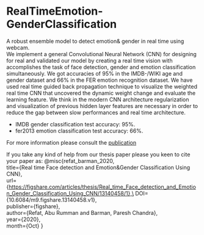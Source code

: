 # RealTimeEmotion-GenderClassification
A robust ensemble model to detect emotion\& gender in real time using webcam.\
We implement a general Convolutional Neural Network (CNN) for designing for real and validated our model by creating a real time vision with accomplishes the task of face detection, gender and emotion classification simultaneously. We got accuracies of 95% in the IMDB-/WIKI age and gender dataset and 66% in the FER emotion recognition dataset. We have used real time guided back propagation technique to visualize the weighted real time CNN that uncovered the dynamic weight change and evaluate the learning feature. We think in the modern CNN architecture regularization and visualization of previous hidden layer features are necessary in order to reduce the gap between slow performances and real time architecture.
* IMDB gender classification test accuracy: 95%.
* fer2013 emotion classification test accuracy: 66%.

For more information please consult the [publication](https://github.com/MdAbuRummanRefat/RealTimeEmotion-GenderClassification/blob/main/Thesis%20Paper.pdf)

If you take any kind of help from our thesis paper please you keen to cite your paper as:
@misc{refat_barman_2020,\
title={Real time Face detection and Emotion&Gender Classification Using CNN},\
url={https://figshare.com/articles/thesis/Real_time_Face_detection_and_Emotion_Gender_Classification_Using_CNN/13140458/1},\
DOI={10.6084/m9.figshare.13140458.v1},\
publisher={figshare},\
author={Refat,  Abu Rumman and Barman, Paresh Chandra},\
year={2020},\
month={Oct} 
} 
